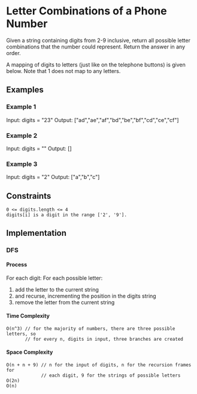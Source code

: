 # Letter Combinations of a Phone Number

Given a string containing digits from 2-9 inclusive, return all possible letter combinations that the number could represent. Return the answer in any order.

A mapping of digits to letters (just like on the telephone buttons) is given below. Note that 1 does not map to any letters.

## Examples

### Example 1

Input: digits = "23"
Output: ["ad","ae","af","bd","be","bf","cd","ce","cf"]

### Example 2

Input: digits = ""
Output: []

### Example 3

Input: digits = "2"
Output: ["a","b","c"]

## Constraints

    0 <= digits.length <= 4
    digits[i] is a digit in the range ['2', '9'].

## Implementation

### DFS

#### Process

For each digit:
For each possible letter:

1. add the letter to the current string
2. and recurse, incrementing the position in the digits string
3. remove the letter from the current string

#### Time Complexity

    O(n^3) // for the majority of numbers, there are three possible letters, so
           // for every n, digits in input, three branches are created

#### Space Complexity

    O(n + n + 9) // n for the input of digits, n for the recursion frames for
                 // each digit, 9 for the strings of possible letters
    O(2n)
    O(n)
